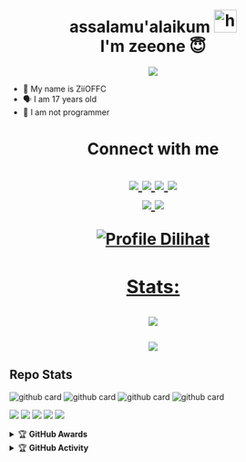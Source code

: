 <h1 align="center">assalamu'alaikum <img src="https://user-images.githubusercontent.com/1303154/88677602-1635ba80-d120-11ea-84d8-d263ba5fc3c0.gif" width="40px" alt="hi"><br>I'm zeeone 😇 </h1>
<p align="center">
  <img src="https://k.top4top.io/p_2039uufl81.jpg" />
</p>

- 👼 My name is ZiiOFFC 
- 🗣️ I am 17 years old 
- 🔭 I am not programmer

<h1 align="center"> Connect with me
<p align="center">
  <a href="https://instagram.com/zeeoneofc"><img src="https://img.shields.io/badge/Instagram-E4405F?style=for-the-badge&logo=instagram&logoColor=white"/> 
  <a href="https://wa.me/message/JBGU4J2DVYEDK1"><img src="https://img.shields.io/badge/WhatsApp-25D366?style=for-the-badge&logo=whatsapp&logoColor=white" />
  <a href="https://www.facebook.com/profile.php?id=100015526687857"><img src="https://img.shields.io/badge/Facebook-%234267B2.svg?&style=for-the-badge&logo=facebook&logoColor=white" />
  <a href="https://t.me/zeeoneee"><img src="https://img.shields.io/badge/Telegram-%230088cc.svg?&style=for-the-badge&logo=telegram&logoColor=white" /> <br>
  <a href="https://github.com/zeeoneofc"><img src="https://img.shields.io/badge/-GitHub-black?style=flat-square&logo=github" /> 
  <a href="https://youtube.com/channel/UCdzWwbApjkyODby7_MoRYlA"><img src="https://img.shields.io/youtube/channel/subscribers/UCdzWwbApjkyODby7_MoRYlA?style=social" /> <br>
</p>


![Profile Dilihat](https://komarev.com/ghpvc/?username=zeeoneofc&color=blue&style=flat-square&label=Profile+Dilihat)
### Stats:

<p align="center"><a href="https://github.com/zeeoneofc"><img src="https://github-readme-stats.vercel.app/api?username=zeeoneofc&show_icons=true&theme=radical"></a></p>
<p align="center"><a href="https://github.com/zeeoneofc"><img src="https://github-readme-stats.vercel.app/api/top-langs/?username=zeeoneofc&theme=radical&layout=compact"></a></p> 

## Repo Stats
![github card](https://github-readme-stats.vercel.app/api/pin/?username=zeeoneofc&repo=Alpha-userbot&theme=dark)
![github card](https://github-readme-stats.vercel.app/api/pin/?username=zeeoneofc&repo=Alpha-userbot&theme=nightowl)
![github card](https://github-readme-stats.vercel.app/api/pin/?username=zeeoneofc&repo=Lord-Userbot&theme=dark)
![github card](https://github-readme-stats.vercel.app/api/pin/?username=zeeoneofc&repo=zeeoneofc&theme=nightowl)


<p>
    <img src="https://img.shields.io/badge/OS-Linux-blue?&logo=Linux" />
    <img src="https://img.shields.io/badge/OS-Windows-blue?&logo=Windows" />
    <img src="https://img.shields.io/badge/IDE-Xcode-blue?&logo=xcode" />
    <img src="https://img.shields.io/badge/Text%20Editor-Visual%20Studio%20Code-blue?&logo=visual%20studio%20code&logoColor=blue" />
    <img src="https://img.shields.io/badge/Sublime%20Text-gray?&logo=Sublime-Text" />
</p>
<details>
    <summary>&#127942 <b>GitHub Awards</b></summary><br/>

![Github Trophy](https://github-profile-trophy.vercel.app/?username=phaticusthiccy)

</details>

<details>
    <summary>&#127942 <b>GitHub Activity</b></summary><br/>

![Metrics](https://metrics.lecoq.io/zeeoneofc?template=classic&repositories.forks=true&languages=1&languages.colors=github&languages.threshold=0%25&config.timezone=Asia%2FMakassar)

</details>

